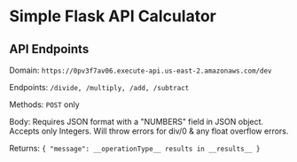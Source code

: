 # Simple Flask API Calculator

## API Endpoints

Domain: ```https://0pv3f7av06.execute-api.us-east-2.amazonaws.com/dev```

Endpoints: ```/divide, /multiply, /add, /subtract```

Methods: ```POST``` only

Body: Requires JSON format with a "NUMBERS" field in JSON object.
      Accepts only Integers.
      Will throw errors for div/0 & any float overflow errors.

Returns: ```{
  "message": __operationType__ results in __results__
}```
